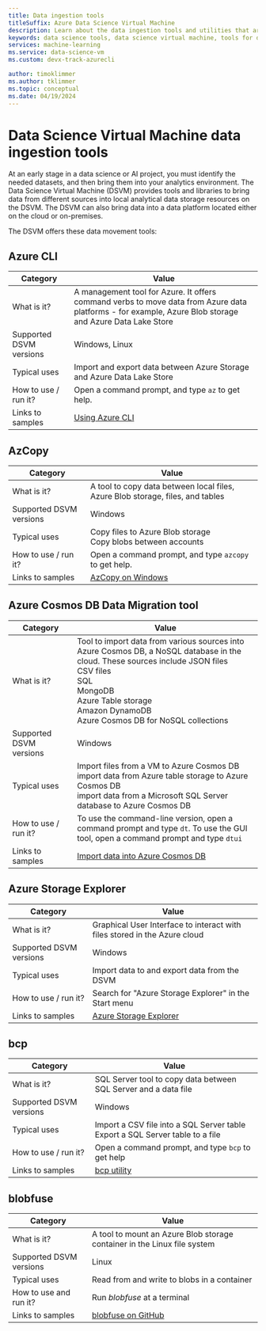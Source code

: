 ```yaml
---
title: Data ingestion tools
titleSuffix: Azure Data Science Virtual Machine
description: Learn about the data ingestion tools and utilities that are preinstalled on the Data Science Virtual Machine.
keywords: data science tools, data science virtual machine, tools for data science, linux data science
services: machine-learning
ms.service: data-science-vm
ms.custom: devx-track-azurecli

author: timoklimmer
ms.author: tklimmer
ms.topic: conceptual
ms.date: 04/19/2024
---
```


# Data Science Virtual Machine data ingestion tools

At an early stage in a data science or AI project, you must identify the needed datasets, and then bring them into your analytics environment. The Data Science Virtual Machine (DSVM) provides tools and libraries to bring data from different sources into local analytical data storage resources on the DSVM. The DSVM can also bring data into a data platform located either on the cloud or on-premises.

The DSVM offers these data movement tools:

## Azure CLI

| Category | Value |
|--|--|
| What is it? | A management tool for Azure. It offers command verbs to move data from Azure data platforms - for example, Azure Blob storage and Azure Data Lake Store |
| Supported DSVM versions | Windows, Linux |
| Typical uses | Import and export data between Azure Storage and Azure Data Lake Store |
| How to use / run it? | Open a command prompt, and type `az` to get help. |
| Links to samples | [Using Azure CLI](/cli/azure) |

## AzCopy

| Category | Value |
|--|--|
| What is it? | A tool to copy data between local files, Azure Blob storage, files, and tables |
| Supported DSVM versions | Windows |
| Typical uses | Copy files to Azure Blob storage<br>Copy blobs between accounts |
| How to use / run it? | Open a command prompt, and type `azcopy` to get help. |
| Links to samples | [AzCopy on Windows](../../storage/common/storage-use-azcopy-v10.md) |

## Azure Cosmos DB Data Migration tool

| Category | Value |
| ------------- | ------------- |
| What is it? | Tool to import data from various sources into Azure Cosmos DB, a NoSQL database in the cloud. These sources include JSON files<br>CSV files<br>SQL<br>MongoDB<br>Azure Table storage<br>Amazon DynamoDB<br>Azure Cosmos DB for NoSQL collections |
| Supported DSVM versions | Windows |
| Typical uses | Import files from a VM to Azure Cosmos DB<br>import data from Azure table storage to Azure Cosmos DB<br>import data from a Microsoft SQL Server database to Azure Cosmos DB |
| How to use / run it? | To use the command-line version, open a command prompt and type `dt`. To use the GUI tool, open a command prompt and type `dtui` |
| Links to samples | [Import data into Azure Cosmos DB](../../cosmos-db/import-data.md) |

## Azure Storage Explorer

| Category | Value |
|--|--|
| What is it? | Graphical User Interface to interact with files stored in the Azure cloud |
| Supported DSVM versions | Windows |
| Typical uses | Import data to and export data from the DSVM |
| How to use / run it? | Search for "Azure Storage Explorer" in the Start menu |
| Links to samples | [Azure Storage Explorer](vm-do-ten-things.md#access-azure-data-and-analytics-services) |

## bcp

| Category | Value |
|--|--|
| What is it? | SQL Server tool to copy data between SQL Server and a data file |
| Supported DSVM versions | Windows |
| Typical uses | Import a CSV file into a SQL Server table<br>Export a SQL Server table to a file |
| How to use / run it? | Open a command prompt, and type `bcp` to get help |
| Links to samples | [bcp utility](/sql/tools/bcp-utility) |

## blobfuse

| Category | Value |
|--|--|
| What is it? | A tool to mount an Azure Blob storage container in the Linux file system |
| Supported DSVM versions | Linux |
| Typical uses | Read from and write to blobs in a container |
| How to use and run it? | Run _blobfuse_ at a terminal |
| Links to samples | [blobfuse on GitHub](https://github.com/Azure/azure-storage-fuse) |